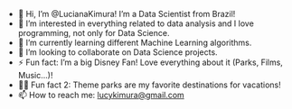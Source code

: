 - 👋 Hi, I’m @LucianaKimura! I’m a Data Scientist from Brazil! 
- 👀 I’m interested in everything related to data analysis and I love programming, not only for Data Science.
- 🌱 I’m currently learning different Machine Learning algorithms.
- 💞️ I’m looking to collaborate on Data Science projects.
- ⚡ Fun fact: I’m a big Disney Fan! Love everything about it (Parks, Films, Music...)!
- 🎡🎢 Fun fact 2: Theme parks are my favorite destinations for vacations!
- 📫 How to reach me: lucykimura@gmail.com
